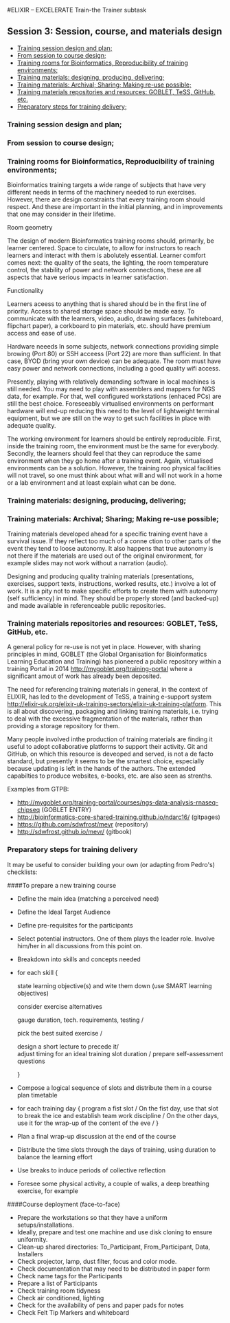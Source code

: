 #ELIXIR – EXCELERATE Train-the Trainer subtask

## Session 3: Session, course, and materials design

* [Training session design and plan;](#sessions)
* [From session to course design;](#design)
* [Training rooms for Bioinformatics, Reproducibility of training environments;](#rooms)
* [Training materials: designing, producing, delivering;](#mat1)
* [Training materials: Archival; Sharing; Making re-use possible;](#mat1)
* [Training materials repositories and resources: GOBLET, TeSS, GitHub, etc.](#mat1)
* [Preparatory steps for training delivery;](#preparatory)

<a name="sessions"></a>
### Training session design and plan;
<a name="design"></a>
### From session to course design;
<a name="rooms"></a>
### Training rooms for Bioinformatics, Reproducibility of training environments;

Bioinformatics training targets a wide range of subjects that have very different needs in terms of the machinery needed to run exercises. However, there are design constraints that every training room should respect. And these are important in the initial planning, and in improvements that one may consider in their lifetime.

Room geometry

The design of modern Bioinformatics training rooms should, primarily, be learner centered. Space to circulate, to allow for instructors to reach learners and interact with them is abolutely essential. Learner comfort comes next: the quality of the seats, the lighting, the room temperature control, the stability of power and network connections, these are all aspects that have serious impacts in learner satisfaction.

Functionality

Learners aceess to anything that is shared should be in the first line of priority. Access to shared storage space should be made easy. To communicate with the learners, video, audio, drawing surfaces (whiteboard, flipchart paper), a corkboard to pin materials, etc. should have premium access and ease of use.

Hardware neeeds
In some subjects, network connections providing simple browing (Port 80) or SSH acceess (Port 22) are more than sufficient. In that case, BYOD (bring your own device) can be adequate. The room must have easy power and network connections, including a good quality wifi access. 

Presently, playing with relatively demanding software in local machines is still needed. You may need to play with assemblers and mappers for NGS data, for example. For that, well configured workstations (enhaced  PCs) are still the best choice. Foreseeably virtualised environments on performant hardware will end-up reducing  this need to the level of lightweight terminal equipment, but we are still on the way to get such facilities in place with adequate quality.

The working environment for learners should be entirely reproducible. First, inside the training room, the environment must be the same for everybody. Secondly, the learners should feel that they can reproduce the same  environment when they go home after a training event. Again, virtualised environments can be a solution. However, the training roo physical facilities will not travel, so one must think about what will and will not work in a home or a lab environment and at least explain what can be done.


<a name="mat1"></a>
### Training materials: designing, producing, delivering;



<a name="mat2"></a>
### Training materials: Archival; Sharing; Making re-use possible;

Training materials developed ahead for a specific training event have a survival issue. If they reflect too much of a conne ction to other parts of the event they tend to loose autonomy. It also happens that true autonomy is not there if the materials are used out of the original environment, for example slides may not work without a narration (audio).

Designing and producing quality training materials (presentations, exercises, support texts, instructions, worked results, etc.) involve a lot of work. It is a pity not to make specific efforts to create them with autonomy (self sufficiency) in mind. They should be properly stored  (and backed-up) and made available in referenceable public repositories. 

<a name="mat3"></a>
###  Training materials repositories and resources: GOBLET, TeSS, GitHub, etc.
A general policy for re-use is not yet in place. However, with sharing principles in mind, GOBLET (the Global Organisation for Bioinformatics Learning Education and Training)  has pioneered a public repository within a training Portal in 2014  http://mygoblet.org/training-portal where a significant amout of work has already been deposited.

The need for referencing training materials in general, in the context of ELIXIR, has led to the development of TeSS, a training e-support system http://elixir-uk.org/elixir-uk-training-sectors/elixir-uk-training-platform. This is all about discovering, packaging and linking training materials, i.e. trying to deal with the excessive fragmentation of the materials, rather than providing a storage repository for them.

Many people involved inthe production of training materials are finding it useful to adopt collaborative platforms to support their activity. Git and GitHub, on which this resource is deveoped and served, is not a de facto standard, but presently it seems to be the smartest choice, especially because updating is left in the hands of the authors. The extended capabilties to produce websites, e-books, etc. are also seen as strenths. 

Examples from GTPB:

* http://mygoblet.org/training-portal/courses/ngs-data-analysis-rnaseq-chipseq    (GOBLET ENTRY) 
* http://bioinformatics-core-shared-training.github.io/ndarc16/   (gitpages) 
* https://github.com/sdwfrost/mevr        (repository) 
* http://sdwfrost.github.io/mevr/         (gitbook) 

<a name="preparatory"></a>
### Preparatory steps for training delivery

It may be useful to consider building your own (or adapting from Pedro's) checklists:

####To prepare a new training course

* Define the main idea (matching a perceived need)
* Define the Ideal Target Audience
* Define pre-requisites for the participants
* Select potential instructors. One of them plays the leader role. Involve him/her in all discussions from this point on.
* Breakdown into skills and concepts needed
* for each skill {


    state learning objective(s) and wite them down (use SMART learning objectives) 

    consider exercise alternatives 

    gauge duration, tech. requirements, testing / 

    pick the best suited exercise / 

    design a short lecture to precede it/  
    adjust timing for an ideal training slot duration / 
    prepare self-assessment questions

    }
* Compose a logical sequence of slots and distribute them in a course plan timetable
* for each training day {
    program a fist slot / 
    On the fist day, use that slot to break the ice and establish team work discipline / 
    On the other days, use it for the wrap-up of the content of the eve / 
    }
* Plan a final wrap-up discussion at the end of the course
* Distribute the time slots through the days of training, using duration to balance the learning effort
* Use breaks to induce periods of collective reflection
* Foresee some physical activity, a couple of walks, a deep breathing exercise, for example


####Course deployment (face-to-face)

* Prepare the workstations so that they have a uniform setups/installations.
* Ideally, prepare and test one machine and use disk cloning to ensure uniformity.
* Clean-up shared directories: To_Participant, From_Participant, Data, Installers
* Check projector, lamp, dust filter, focus and color mode.
* Check documentation that may need to be distributed in paper form
* Check name tags for the Participants
* Prepare a list of Participants
* Check training  room tidyness
* Check air conditioned, lighting
* Check for the availability of pens and paper pads for notes
* Check Felt Tip Markers and whiteboard



